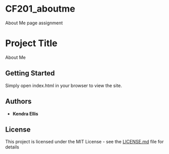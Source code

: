 # CF201_aboutme
About Me page assignment

# Project Title
About Me


## Getting Started

Simply open index.html in your browser to view the site.

## Authors

* **Kendra Ellis**

## License

This project is licensed under the MIT License - see the [LICENSE.md](LICENSE.md) file for details


